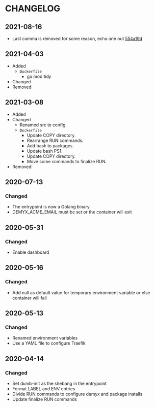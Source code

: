 # CHANGELOG

## 2021-08-16
- Last comma is removed for some reason, echo one out [554a19d](https://github.com/demyxsh/traefik/commit/554a19d370fb6e12b81a10cf77e25455bd6434e3)

## 2021-04-03
- Added
    - `Dockerfile`
        - go mod tidy
- Changed
- Removed

## 2021-03-08
- Added
- Changed
    - Renamed src to config.
    - `Dockerfile`
        - Update COPY directory.
        - Rearrange RUN commands.
        - Add bash to packages.
        - Update bash PS1.
        - Update COPY directory.
        - Move some commands to finalize RUN.
- Removed

## 2020-07-13
### Changed
- The entrypoint is now a Golang binary
- DEMYX_ACME_EMAIL must be set or the container will exit

## 2020-05-31
### Changed
- Enable dashboard

## 2020-05-16
### Changed
- Add null as default value for temporary environment variable or else container will fail

## 2020-05-13
### Changed
- Renamed environment variables
- Use a YAML file to configure Traefik

## 2020-04-14
### Changed
- Set dumb-init as the shebang in the entrypoint
- Format LABEL and ENV entries
- Divide RUN commands to configure demyx and package installs
- Update finalize RUN commands
